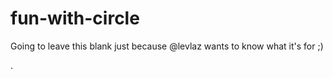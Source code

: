 # fun-with-circle

Going to leave this blank just because @levlaz wants to know what it's for ;)

.
